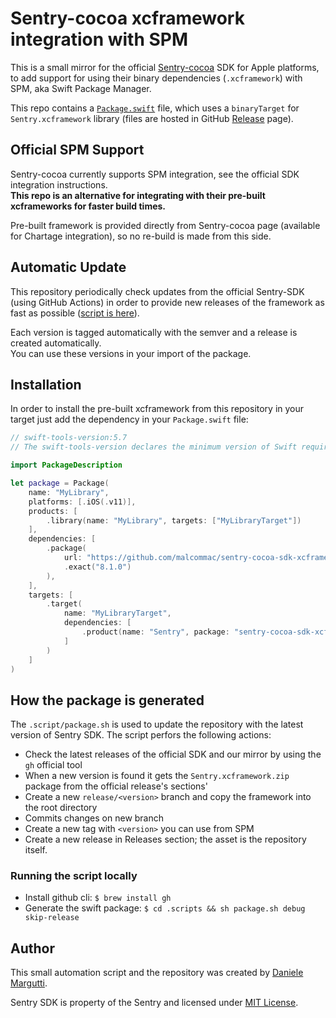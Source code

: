 # Sentry-cocoa xcframework integration with SPM

This is a small mirror for the official [Sentry-cocoa](https://github.com/getsentry/sentry-cocoa) SDK for Apple platforms, to add support for using their binary dependencies (`.xcframework`) with SPM, aka Swift Package Manager.

This repo contains a [`Package.swift`](https://github.com/malcommac/sentry-cocoa-sdk-xcframeworks/blob/main/Package.swift) file, which uses a `binaryTarget` for `Sentry.xcframework` library (files are hosted in GitHub [Release](https://github.com/malcommac/sentry-cocoa-sdk-xcframeworks/releases) page).

## Official SPM Support

Sentry-cocoa currently supports SPM integration, see the official SDK integration instructions.  
**This repo is an alternative for integrating with their pre-built xcframeworks for faster build times.**

Pre-built framework is provided directly from Sentry-cocoa page (available for Chartage integration), so no re-build is made from this side.

## Automatic Update

This repository periodically check updates from the official Sentry-SDK (using GitHub Actions) in order to provide new releases of the framework as fast as possible ([script is here](https://github.com/malcommac/sentry-cocoa-sdk-xcframeworks/blob/main/.scripts/package.sh)).  

Each version is tagged automatically with the semver and a release is created automatically.  
You can use these versions in your import of the package.

## Installation

In order to install the pre-built xcframework from this repository in your target just add the dependency in your `Package.swift` file:

```swift
// swift-tools-version:5.7
// The swift-tools-version declares the minimum version of Swift required to build this package.

import PackageDescription

let package = Package(
    name: "MyLibrary",
    platforms: [.iOS(.v11)],
    products: [
        .library(name: "MyLibrary", targets: ["MyLibraryTarget"])
    ],
    dependencies: [
        .package(
            url: "https://github.com/malcommac/sentry-cocoa-sdk-xcframeworks",
            .exact("8.1.0")
        ),
    ],
    targets: [
        .target(
            name: "MyLibraryTarget",
            dependencies: [
                .product(name: "Sentry", package: "sentry-cocoa-sdk-xcframeworks")
            ]
        )
    ]
)
```

## How the package is generated

The `.script/package.sh` is used to update the repository with the latest version of Sentry SDK. The script perfors the following actions:

- Check the latest releases of the official SDK and our mirror by using the `gh` official tool
- When a new version is found it gets the `Sentry.xcframework.zip` package from the official release's sections'
- Create a new `release/<version>` branch and copy the framework into the root directory
- Commits changes on new branch
- Create a new tag with `<version>` you can use from SPM
- Create a new release in Releases section; the asset is the repository itself.

### Running the script locally

- Install github cli: `$ brew install gh`
- Generate the swift package: `$ cd .scripts && sh package.sh debug skip-release`

## Author

This small automation script and the repository was created by [Daniele Margutti](https://github.com/malcommac).

Sentry SDK is property of the Sentry and licensed under [MIT License](https://github.com/getsentry/sentry-cocoa/blob/main/LICENSE.md).
